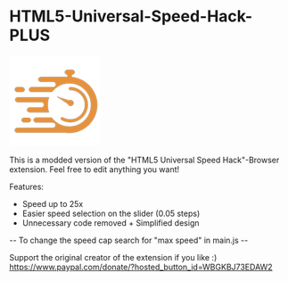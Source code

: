 # HTML5-Universal-Speed-Hack-PLUS
![very creative "new" logo](/icon.png)


This is a modded version of the "HTML5 Universal Speed Hack"-Browser extension. 
Feel free to edit anything you want!

Features:
- Speed up to 25x
- Easier speed selection on the slider (0.05 steps)
- Unnecessary code removed  + Simplified design


-- To change the speed cap search for "max speed" in main.js --

Support the original creator of the extension if you like :)
https://www.paypal.com/donate/?hosted_button_id=WBGKBJ73EDAW2
